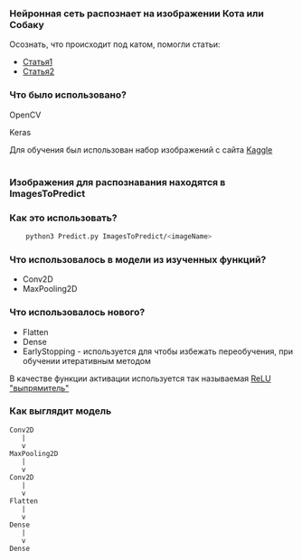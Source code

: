 ### Нейронная сеть распознает на изображении Кота или Собаку

Осознать, что происходит под катом, помогли статьи: 
* [Статья1](https://www.reg.ru/blog/keras/)
* [Статья2](https://medium.com/datathings/dense-layers-explained-in-a-simple-way-62fe1db0ed75)

### Что было использовано?
OpenCV

Keras

Для обучения был использован набор изображений с сайта [Kaggle](https://www.kaggle.com/c/dogs-vs-cats/data)

#
### Изображения для распознавания находятся в ImagesToPredict

### Как это использовать?

```bash
	python3 Predict.py ImagesToPredict/<imageName>
```

### Что использовалось в модели из изученных функций?
* Conv2D
* MaxPooling2D

### Что использовалось нового?
* Flatten
* Dense
* EarlyStopping - используется для чтобы избежать переобучения, при обучении итеративным методом

В качестве функции активации используется так называемая [ReLU "выпрямитель"](http://datareview.info/article/eto-nuzhno-znat-klyuchevyie-rekomendatsii-po-glubokomu-obucheniyu-chast-2/)

### Как выглядит модель
	Conv2D
	   | 
	   v
	MaxPooling2D
	   |
	   v
	Conv2D
	   |
	   v
	Flatten
	   |
	   v
	Dense
	   |
	   v
	Dense